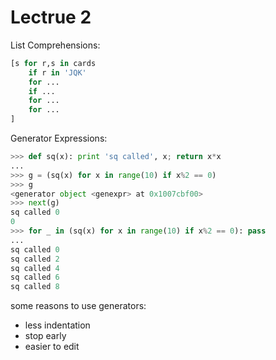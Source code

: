 # Lectrue 2 #

List Comprehensions: 
```python
[s for r,s in cards
    if r in 'JQK'
    for ...
    if ...
    for ...
    for ...
]
```
Generator Expressions:
```python
>>> def sq(x): print 'sq called', x; return x*x
... 
>>> g = (sq(x) for x in range(10) if x%2 == 0)
>>> g
<generator object <genexpr> at 0x1007cbf00>
>>> next(g)
sq called 0
0
>>> for _ in (sq(x) for x in range(10) if x%2 == 0): pass
... 
sq called 0
sq called 2
sq called 4
sq called 6
sq called 8
```
some reasons to use generators:
- less indentation
- stop early
- easier to edit
